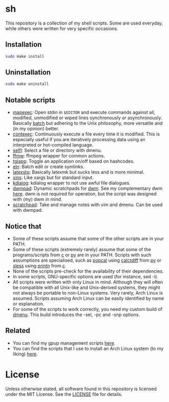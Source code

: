 # sh
This repository is a collection of my shell scripts. Some are used everyday, while others were written for very specific occasions.

## Installation

```sh
sudo make install
```

## Uninstallation

```sh
sudo make uninstall
```

## Notable scripts
- [mapexec](src/mapexec): Open stdin in `$EDITOR` and execute commands against all, modified, unmodified or wiped lines synchronously or asynchronously. Basically [batch](https://github.com/alexherbo2/batch) but adhering to the Unix philosophy, more versatile and (in my opinion) better.
- [contexec](src/contexec): Continuously execute a file every time it is modified. This is especially useful if you are iteratively processing data using an interpreted or hot-compiled language.
- [selfl](src/selfl): Select a file or directory with dmenu.
- [ffmw](src/ffmw): ffmpeg wrapper for common actions.
- [tglapp](src/tglapp): Toggle an application on/off based on hashcodes.
- [eln](src/eln): Batch edit or create symlinks.
- [latexstp](src/latexstp): Basically latexmk but sucks less and is more minimal.
- [xins](src/xins): Like xargs but for standard input.
- [kdialog](src/kdialog): kdialog wrapper to not use awful file dialogues.
- [dwmpad](src/dwmpad): Dynamic scratchpads for [dwm](https://dwm.suckless.org). See my complementary dwm [here](https://github.com/XPhyro/dwm-xphyro). dwm is not required for operation, but the script was designed with (my) dwm in mind.
- [scratchpad](src/scratchpad): Take and manage notes with vim and dmenu. Can be used with dwmpad.

## Notice that
- Some of these scripts assume that some of the other scripts are in your PATH.
- Some of these scripts (extremely rarely) assume that some of the programs/scripts from [c](https://github.com/XPhyro/c) or [py](https://github.com/XPhyro/py) are in your PATH. Scripts with such assumptions are specialised, such as [popcal](src/popcal) using [calctdiff](https://github.com/XPhyro/py/tree/master/calctdiff) from [py](https://github.com/XPhyro/py) or [sless](src/sless) using [printn](https://github.com/XPhyro/c/tree/master/printn) from [c](https://github.com/XPhyro/c).
- None of the scripts pre-check for the availability of their dependencies.
- In some scripts, GNU-specific options are used (for instance, sed -i).
- All scripts were written with only Linux in mind. Although they will often be compatible with all Unix-like and Unix-derived systems, they might not always be portable to non-Linux systems. Very rarely, Arch Linux is assumed. Scripts assuming Arch Linux can be easily identified by name or explanation.
- For some of the scripts to work correctly, you need my custom build of [dmenu](https://github.com/XPhyro/dmenu-xphyro). This build introduces the -sel, -pc and -snp options.

## Related
- You can find my gpup management scripts [here](https://github.com/XPhyro/gpupmanager).
- You can find the scripts that I use to install an Arch Linux system (to my liking) [here](https://github.com/XPhyro/archinstall).

# License
Unless otherwise stated, all software found in this repository is licensed under the MIT License. See the [LICENSE](LICENSE) file for details.
